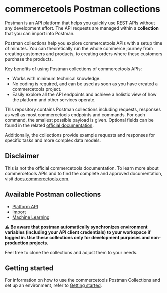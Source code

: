 # commercetools Postman collections

Postman is an API platform that helps you quickly use REST APIs without any development effort.
The API requests are managed within a **collection** that you can import into Postman.

Postman collections help you explore commercetools APIs with a setup time of minutes. You can theoretically run the whole commerce journey from creating customers and products, to creating orders where these customers purchase the products.

Key benefits of using Postman collections of commercetools APIs:

- Works with minimum technical knowledge.
- No coding is required, and can be used as soon as you have created a commercetools project.
- Easily explore all the API endpoints and achieve a holistic view of how the platform and other services operate.

This repository contains Postman collections including requests, responses as well as most commercetools endpoints and commands.
For each command, the smallest possible payload is given. Optional fields can be found in the related [official documentation](http://docs.commercetools.com/).

Additionally, the collections provide example requests and responses for specific tasks and more complex data models.

## Disclaimer

This is not the official commercetools documentation.
To learn more about commercetools APIs and to find the complete and approved documentation, visit [docs.commercetools.com](http://docs.commercetools.com/).

## Available Postman collections

- [Platform API](api/)
- [Import](import/)
- [Machine Learning](ml/)

**:warning: Be aware that postman automatically synchronizes environment variables (including your API client credentials) to your workspace if logged in. Use these collections only for development purposes and non-production projects.**

Feel free to clone the collections and adjust them to your needs.

## Getting started

For information on how to use the commercetools Postman Collections and set up an environment, refer to [Getting started](GettingStarted.md).

